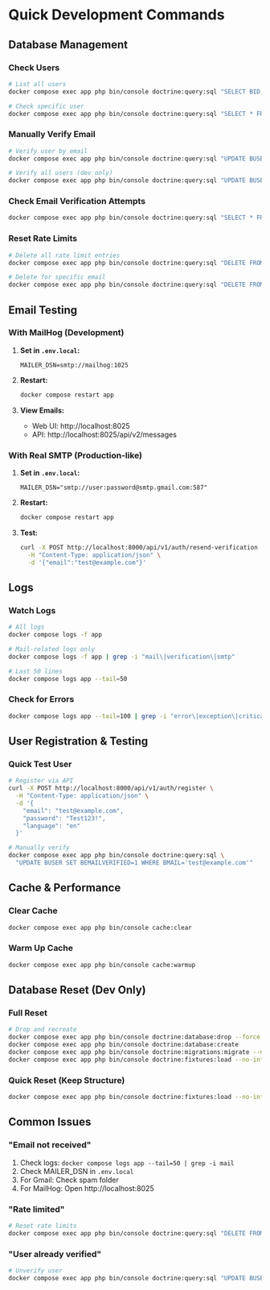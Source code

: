 # Quick Development Commands

## Database Management

### Check Users
```bash
# List all users
docker compose exec app php bin/console doctrine:query:sql "SELECT BID, BMAIL, BEMAILVERIFIED FROM BUSER"

# Check specific user
docker compose exec app php bin/console doctrine:query:sql "SELECT * FROM BUSER WHERE BMAIL='user@example.com'"
```

### Manually Verify Email
```bash
# Verify user by email
docker compose exec app php bin/console doctrine:query:sql "UPDATE BUSER SET BEMAILVERIFIED=1 WHERE BMAIL='user@example.com'"

# Verify all users (dev only)
docker compose exec app php bin/console doctrine:query:sql "UPDATE BUSER SET BEMAILVERIFIED=1"
```

### Check Email Verification Attempts
```bash
docker compose exec app php bin/console doctrine:query:sql "SELECT * FROM BEMAILVERIFICATION"
```

### Reset Rate Limits
```bash
# Delete all rate limit entries
docker compose exec app php bin/console doctrine:query:sql "DELETE FROM BEMAILVERIFICATION"

# Delete for specific email
docker compose exec app php bin/console doctrine:query:sql "DELETE FROM BEMAILVERIFICATION WHERE BEMAIL='user@example.com'"
```

## Email Testing

### With MailHog (Development)
1. **Set in `.env.local`:**
   ```env
   MAILER_DSN=smtp://mailhog:1025
   ```

2. **Restart:**
   ```bash
   docker compose restart app
   ```

3. **View Emails:**
   - Web UI: http://localhost:8025
   - API: http://localhost:8025/api/v2/messages

### With Real SMTP (Production-like)
1. **Set in `.env.local`:**
   ```env
   MAILER_DSN="smtp://user:password@smtp.gmail.com:587"
   ```

2. **Restart:**
   ```bash
   docker compose restart app
   ```

3. **Test:**
   ```bash
   curl -X POST http://localhost:8000/api/v1/auth/resend-verification \
     -H "Content-Type: application/json" \
     -d '{"email":"test@example.com"}'
   ```

## Logs

### Watch Logs
```bash
# All logs
docker compose logs -f app

# Mail-related logs only
docker compose logs -f app | grep -i "mail\|verification\|smtp"

# Last 50 lines
docker compose logs app --tail=50
```

### Check for Errors
```bash
docker compose logs app --tail=100 | grep -i "error\|exception\|critical"
```

## User Registration & Testing

### Quick Test User
```bash
# Register via API
curl -X POST http://localhost:8000/api/v1/auth/register \
  -H "Content-Type: application/json" \
  -d '{
    "email": "test@example.com",
    "password": "Test123!",
    "language": "en"
  }'

# Manually verify
docker compose exec app php bin/console doctrine:query:sql \
  "UPDATE BUSER SET BEMAILVERIFIED=1 WHERE BMAIL='test@example.com'"
```

## Cache & Performance

### Clear Cache
```bash
docker compose exec app php bin/console cache:clear
```

### Warm Up Cache
```bash
docker compose exec app php bin/console cache:warmup
```

## Database Reset (Dev Only)

### Full Reset
```bash
# Drop and recreate
docker compose exec app php bin/console doctrine:database:drop --force
docker compose exec app php bin/console doctrine:database:create
docker compose exec app php bin/console doctrine:migrations:migrate --no-interaction
docker compose exec app php bin/console doctrine:fixtures:load --no-interaction
```

### Quick Reset (Keep Structure)
```bash
docker compose exec app php bin/console doctrine:fixtures:load --no-interaction --purge-with-truncate
```

## Common Issues

### "Email not received"
1. Check logs: `docker compose logs app --tail=50 | grep -i mail`
2. Check MAILER_DSN in `.env.local`
3. For Gmail: Check spam folder
4. For MailHog: Open http://localhost:8025

### "Rate limited"
```bash
# Reset rate limits
docker compose exec app php bin/console doctrine:query:sql "DELETE FROM BEMAILVERIFICATION WHERE BEMAIL='user@example.com'"
```

### "User already verified"
```bash
# Unverify user
docker compose exec app php bin/console doctrine:query:sql "UPDATE BUSER SET BEMAILVERIFIED=0 WHERE BMAIL='user@example.com'"
```


